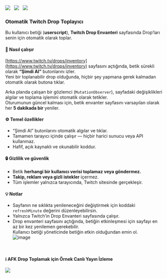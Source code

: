 <a alt="English" href="/README.md" target="_blank" style="text-decoration: none">
  <img src="https://img.shields.io/badge/language-English-blue?style=flat">
</a>
&nbsp;
<a alt="Turkish" href="/README-tr.md" target="_blank" style="text-decoration: none">
  <img src="https://img.shields.io/badge/language-Turkish-red?style=flat">
</a>
&nbsp;
<a alt="Greasy Fork Page" href="https://greasyfork.org/tr/scripts/553315-auto-twitch-drop-claimer" target="_blank" style="text-decoration: none">
  <img src="https://img.shields.io/badge/Greasy_Fork-gray?style=flat&logo=greasyfork&logoColor=black">
</a>

### Otomatik Twitch Drop Toplayıcı

Bu kullanıcı betiği (**userscript**), **Twitch Drop Envanteri** sayfasında Drop’ları senin için otomatik olarak toplar.

#### 🧩 Nasıl çalışır
[https://www.twitch.tv/drops/inventory](https://www.twitch.tv/drops/inventory) sayfasını açtığında, betik sürekli olarak **“Şimdi Al”** butonlarını izler.  
Yeni bir toplanabilir drop olduğunda, hiçbir şey yapmana gerek kalmadan otomatik olarak butona tıklar.

Arka planda çalışan bir gözlemci (`MutationObserver`), sayfadaki değişiklikleri algılar ve toplama işlemini otomatik olarak tetikler.  
Oturumunun güncel kalması için, betik envanter sayfasını varsayılan olarak her **5 dakikada bir** yeniler.

#### ⚙️ Temel özellikler
- “Şimdi Al” butonlarını otomatik algılar ve tıklar.  
- Tamamen tarayıcı içinde çalışır — hiçbir harici sunucu veya API kullanmaz.  
- Hafif, açık kaynaklı ve okunabilir koddur.  

#### 🔒 Gizlilik ve güvenlik
- Betik **herhangi bir kullanıcı verisi toplamaz veya göndermez.**  
- **Takip, reklam veya gizli istekler** içermez.  
- Tüm işlemler yalnızca tarayıcında, Twitch sitesinde gerçekleşir.

#### 💡 Notlar
- Sayfanın ne sıklıkta yenileneceğini değiştirmek için koddaki `refreshMinute` değerini düzenleyebilirsin.  
- Yalnızca Twitch’in Drop Envanteri sayfasında çalışır.  
- Drop envanteri sayfasını açtığında, betiğin etkinleşmesi için sayfayı en az bir kez yenilemen gerekebilir. </br>
  Kullanıcı betiği yöneticinde betiğin etkin olduğundan emin ol. </br>
  <img width=auto alt="image" src="https://github.com/user-attachments/assets/99c4935d-d042-4a05-8bff-4953c8e3f599" />

</br>

#### ℹ AFK Drop Toplamak için Örnek Canlı Yayın İzleme
<img width=auto src="https://github.com/user-attachments/assets/56f83312-dcfa-4a1e-925a-1f1c16ee9766" />
